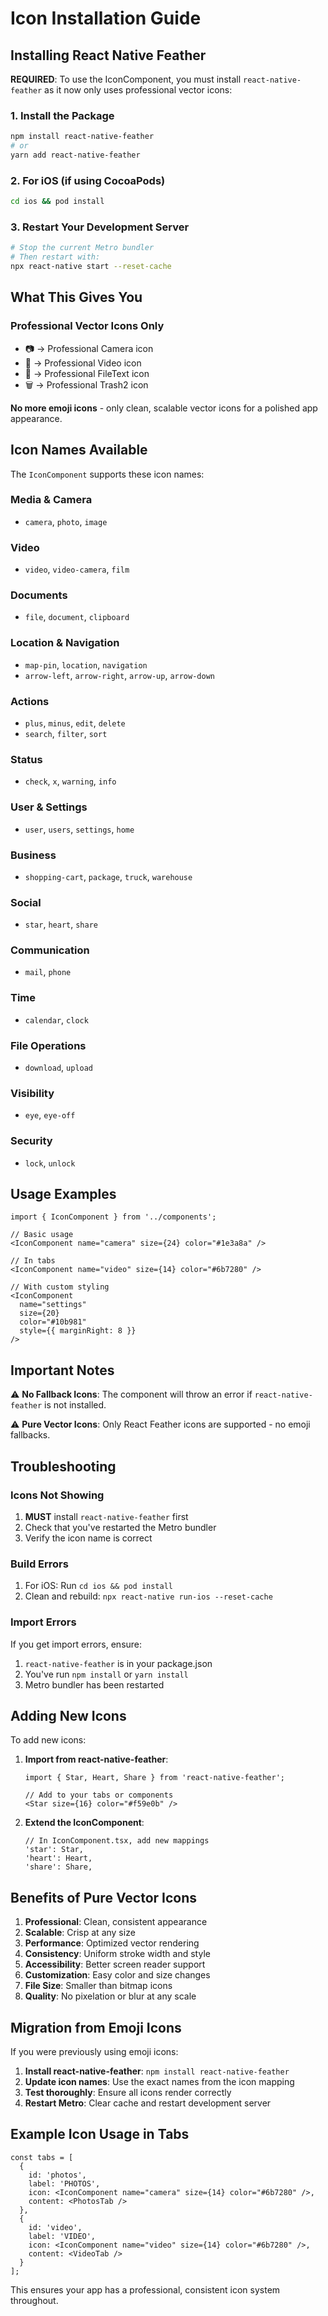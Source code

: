 # Icon Installation Guide

## Installing React Native Feather

**REQUIRED**: To use the IconComponent, you must install `react-native-feather` as it now only uses professional vector icons:

### 1. Install the Package

```bash
npm install react-native-feather
# or
yarn add react-native-feather
```

### 2. For iOS (if using CocoaPods)

```bash
cd ios && pod install
```

### 3. Restart Your Development Server

```bash
# Stop the current Metro bundler
# Then restart with:
npx react-native start --reset-cache
```

## What This Gives You

### Professional Vector Icons Only
- 📷 → Professional Camera icon
- 🎥 → Professional Video icon
- 📄 → Professional FileText icon
- 🗑️ → Professional Trash2 icon

**No more emoji icons** - only clean, scalable vector icons for a polished app appearance.

## Icon Names Available

The `IconComponent` supports these icon names:

### Media & Camera
- `camera`, `photo`, `image`

### Video
- `video`, `video-camera`, `film`

### Documents
- `file`, `document`, `clipboard`

### Location & Navigation
- `map-pin`, `location`, `navigation`
- `arrow-left`, `arrow-right`, `arrow-up`, `arrow-down`

### Actions
- `plus`, `minus`, `edit`, `delete`
- `search`, `filter`, `sort`

### Status
- `check`, `x`, `warning`, `info`

### User & Settings
- `user`, `users`, `settings`, `home`

### Business
- `shopping-cart`, `package`, `truck`, `warehouse`

### Social
- `star`, `heart`, `share`

### Communication
- `mail`, `phone`

### Time
- `calendar`, `clock`

### File Operations
- `download`, `upload`

### Visibility
- `eye`, `eye-off`

### Security
- `lock`, `unlock`

## Usage Examples

```tsx
import { IconComponent } from '../components';

// Basic usage
<IconComponent name="camera" size={24} color="#1e3a8a" />

// In tabs
<IconComponent name="video" size={14} color="#6b7280" />

// With custom styling
<IconComponent 
  name="settings" 
  size={20} 
  color="#10b981" 
  style={{ marginRight: 8 }} 
/>
```

## Important Notes

⚠️ **No Fallback Icons**: The component will throw an error if `react-native-feather` is not installed.

⚠️ **Pure Vector Icons**: Only React Feather icons are supported - no emoji fallbacks.

## Troubleshooting

### Icons Not Showing
1. **MUST** install `react-native-feather` first
2. Check that you've restarted the Metro bundler
3. Verify the icon name is correct

### Build Errors
1. For iOS: Run `cd ios && pod install`
2. Clean and rebuild: `npx react-native run-ios --reset-cache`

### Import Errors
If you get import errors, ensure:
1. `react-native-feather` is in your package.json
2. You've run `npm install` or `yarn install`
3. Metro bundler has been restarted

## Adding New Icons

To add new icons:

1. **Import from react-native-feather**:
   ```tsx
   import { Star, Heart, Share } from 'react-native-feather';
   
   // Add to your tabs or components
   <Star size={16} color="#f59e0b" />
   ```

2. **Extend the IconComponent**:
   ```tsx
   // In IconComponent.tsx, add new mappings
   'star': Star,
   'heart': Heart,
   'share': Share,
   ```

## Benefits of Pure Vector Icons

1. **Professional**: Clean, consistent appearance
2. **Scalable**: Crisp at any size
3. **Performance**: Optimized vector rendering
4. **Consistency**: Uniform stroke width and style
5. **Accessibility**: Better screen reader support
6. **Customization**: Easy color and size changes
7. **File Size**: Smaller than bitmap icons
8. **Quality**: No pixelation or blur at any scale

## Migration from Emoji Icons

If you were previously using emoji icons:

1. **Install react-native-feather**: `npm install react-native-feather`
2. **Update icon names**: Use the exact names from the icon mapping
3. **Test thoroughly**: Ensure all icons render correctly
4. **Restart Metro**: Clear cache and restart development server

## Example Icon Usage in Tabs

```tsx
const tabs = [
  {
    id: 'photos',
    label: 'PHOTOS',
    icon: <IconComponent name="camera" size={14} color="#6b7280" />,
    content: <PhotosTab />
  },
  {
    id: 'video',
    label: 'VIDEO',
    icon: <IconComponent name="video" size={14} color="#6b7280" />,
    content: <VideoTab />
  }
];
```

This ensures your app has a professional, consistent icon system throughout.
